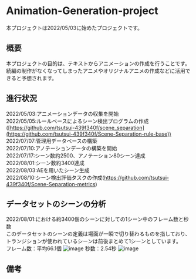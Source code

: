 # Animation-Generation-project
本プロジェクトは2022/05/03に始めたプロジェクトです。
## 概要
本プロジェクトの目的は、テキストからアニメーションの作成を行うことです。
続編の制作がなくなってしまったアニメやオリジナルアニメの作成などに活用できると予想されます。



## 進行状況
2022/05/03:アニメーションデータの収集を開始\
2022/05/05:ルールベースによるシーン検出プログラムの作成([https://github.com/tsutsui-439f340f/scene_separation](https://github.com/tsutsui-439f340f/Scene-Separation-rule-base)) \
2022/07/07:管理用データベースの構築\
2022/07/10:アノテーションデータの構築を開始\
2022/07/17:シーン数約2500、アノテーション80シーン達成\
2022/08/01:シーン数約3400達成 \
2022/08/03:AEを用いたシーン生成 \
2022/08/10:シーン検出評価タスクの作成(https://github.com/tsutsui-439f340f/Scene-Separation-metrics)

## データセットのシーンの分析
2022/08/01:における約3400個のシーンに対しての1シーン中のフレーム数と秒数\
このデータセットのシーンの定義は場面が一瞬で切り替わるものを指しており、トランジションが使われているシーンは前後まとめて1シーンとしています。\
フレーム数：平均66.1個
![image](https://user-images.githubusercontent.com/55880071/184421152-2e0ec69f-268e-469b-a8c7-32f678697baf.png)
秒数：2.54秒
![image](https://user-images.githubusercontent.com/55880071/184421130-2e3d10b7-4917-4e54-a4b8-643a35fc5147.png)




## 備考


